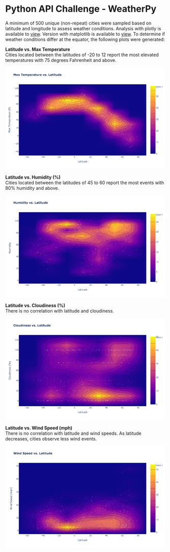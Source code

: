 # Python API Challenge - WeatherPy

A minimum of 500 unique (non-repeat) cities were sampled based on latitude and longitude to assess weather conditions. Analysis with plotly is available to [view](WeatherPy_with_plotly.ipynb). Version with matplotlib is available to [view](WeatherPy.ipynb). To determine if weather conditions differ at the equator, the following plots were generated:

**Latitude vs. Max Temperature** <br/>
Cities located between the latitudes of -20 to 12 report the most elevated temperatures with 75 degrees Fahrenheit and above.

![maxtemp.png](Images/maxtemp.png)

**Latitude vs. Humidity (%)** <br/>
Cities located between the latitudes of 45 to 60 report the most events with 80% humidity and above.

![humidity.png](Images/humidity.png)

**Latitude vs. Cloudiness (%)** <br/>
There is no correlation with latitude and cloudiness.

![cloudiness.png](Images/cloudiness.png)

**Latitude vs. Wind Speed (mph)** <br/>
There is no correlation with latitude and wind speeds. As latitude decreases, cities observe less wind events.

![windspeed.png](Images/windspeed.png)